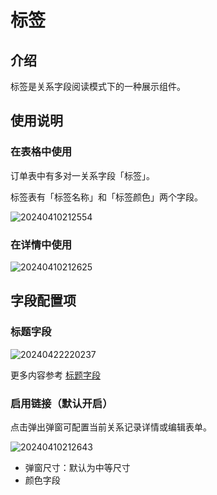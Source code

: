 # 标签

## 介绍

标签是关系字段阅读模式下的一种展示组件。
## 使用说明
### 在表格中使用

订单表中有多对一关系字段「标签」。

标签表有「标签名称」和「标签颜色」两个字段。

![20240410212554](https://nocobase-docs.oss-cn-beijing.aliyuncs.com/20240410212554.png)

### 在详情中使用

![20240410212625](https://nocobase-docs.oss-cn-beijing.aliyuncs.com/20240410212625.png)

## 字段配置项

### 标题字段

![20240422220237](https://nocobase-docs.oss-cn-beijing.aliyuncs.com/20240422220237.png)

更多内容参考 [标题字段](/handbook/ui/fields/field-settings/title-field)

### 启用链接（默认开启）

点击弹出弹窗可配置当前关系记录详情或编辑表单。

![20240410212643](https://nocobase-docs.oss-cn-beijing.aliyuncs.com/20240410212643.png)

- 弹窗尺寸：默认为中等尺寸
- 颜色字段
